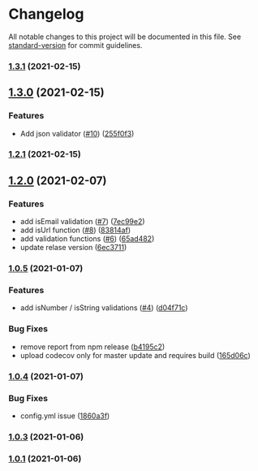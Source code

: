 # Changelog

All notable changes to this project will be documented in this file. See [standard-version](https://github.com/conventional-changelog/standard-version) for commit guidelines.

### [1.3.1](https://github.com/danielaQVMuniz/basic-validation/compare/v1.3.0...v1.3.1) (2021-02-15)

## [1.3.0](https://github.com/danielaQVMuniz/basic-validation/compare/v1.2.1...v1.3.0) (2021-02-15)


### Features

* Add json validator ([#10](https://github.com/danielaQVMuniz/basic-validation/issues/10)) ([255f0f3](https://github.com/danielaQVMuniz/basic-validation/commit/255f0f31167fa04d4f74f674f0a5f4b0ab86a86c))

### [1.2.1](https://github.com/danielaQVMuniz/basic-validation/compare/v1.2.0...v1.2.1) (2021-02-15)

## [1.2.0](https://github.com/danielaQVMuniz/basic-validation/compare/v1.0.5...v1.2.0) (2021-02-07)


### Features

* add isEmail validation ([#7](https://github.com/danielaQVMuniz/basic-validation/issues/7)) ([7ec99e2](https://github.com/danielaQVMuniz/basic-validation/commit/7ec99e2f398953cca6648e003bafafdde8588b38))
* add isUrl function ([#8](https://github.com/danielaQVMuniz/basic-validation/issues/8)) ([83814af](https://github.com/danielaQVMuniz/basic-validation/commit/83814af760aa107a967dc0c4c1eb680d501f0936))
* add validation functions ([#6](https://github.com/danielaQVMuniz/basic-validation/issues/6)) ([65ad482](https://github.com/danielaQVMuniz/basic-validation/commit/65ad48255c66472567ee440cc8c394833dce8da1))
* update relase version ([6ec3711](https://github.com/danielaQVMuniz/basic-validation/commit/6ec3711025ef5a00ed64e94456bb041877aab556))

### [1.0.5](https://github.com/danielaQVMuniz/basic-validation/compare/v1.0.4...v1.0.5) (2021-01-07)


### Features

* add isNumber / isString validations ([#4](https://github.com/danielaQVMuniz/basic-validation/issues/4)) ([d04f71c](https://github.com/danielaQVMuniz/basic-validation/commit/d04f71cf29cb276f7915316a37a7c4834ee4bce6))


### Bug Fixes

* remove report from npm release ([b4195c2](https://github.com/danielaQVMuniz/basic-validation/commit/b4195c24107def9588b34bd65a61e1dcda548fc0))
* upload codecov only for master update and requires build ([165d06c](https://github.com/danielaQVMuniz/basic-validation/commit/165d06c084496374ff8ff13f0c6a9de4e47fa331))

### [1.0.4](https://github.com/danielaQVMuniz/basic-validation/compare/v1.0.3...v1.0.4) (2021-01-07)


### Bug Fixes

* config.yml issue ([1860a3f](https://github.com/danielaQVMuniz/basic-validation/commit/1860a3f8c46b2fdb75d5f0338d2d2ebb2f546ef5))

### [1.0.3](https://github.com/danielaQVMuniz/basic-validation/compare/v1.0.2...v1.0.3) (2021-01-06)

### [1.0.1](https://github.com/danielaQVMuniz/basic-validation/compare/v1.0.2...v1.0.1) (2021-01-06)
